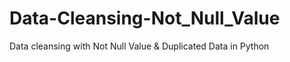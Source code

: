 # Data-Cleansing-Not_Null_Value
Data cleansing with Not Null Value &amp; Duplicated Data in Python 
